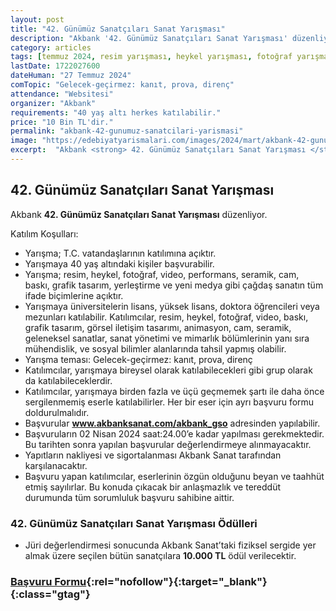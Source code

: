 ```yaml
---
layout: post
title: "42. Günümüz Sanatçıları Sanat Yarışması"
description: "Akbank '42. Günümüz Sanatçıları Sanat Yarışması' düzenliyor."
category: articles
tags: [temmuz 2024, resim yarışması, heykel yarışması, fotoğraf yarışması, genel]
lastDate: 1722027600
dateHuman: "27 Temmuz 2024"
comTopic: "Gelecek-geçirmez: kanıt, prova, direnç"
attendance: "Websitesi"
organizer: "Akbank"
requirements: "40 yaş altı herkes katılabilir."
price: "10 Bin TL'dir."
permalink: "akbank-42-gunumuz-sanatcilari-yarismasi"
image: "https://edebiyatyarismalari.com/images/2024/mart/akbank-42-gunumuz-sanatcilari-yarismasi.jpg"
excerpt:  "Akbank <strong> 42. Günümüz Sanatçıları Sanat Yarışması </strong> düzenliyor."
---
```


## 42. Günümüz Sanatçıları Sanat Yarışması
Akbank **42. Günümüz Sanatçıları Sanat Yarışması** düzenliyor.  

Katılım Koşulları:
- Yarışma; T.C. vatandaşlarının katılımına açıktır.
- Yarışmaya 40 yaş altındaki kişiler başvurabilir.
- Yarışma; resim, heykel, fotoğraf, video, performans, seramik, cam, baskı, grafik tasarım, yerleştirme ve yeni medya gibi çağdaş sanatın tüm ifade biçimlerine açıktır.
- Yarışmaya üniversitelerin lisans, yüksek lisans, doktora öğrencileri veya mezunları katılabilir. Katılımcılar, resim, heykel, fotoğraf, video, baskı, grafik tasarım, görsel iletişim tasarımı, animasyon, cam, seramik, geleneksel sanatlar, sanat yönetimi ve mimarlık bölümlerinin yanı sıra mühendislik, ve sosyal bilimler alanlarında tahsil yapmış olabilir.
- Yarışma teması: Gelecek-geçirmez: kanıt, prova, direnç
- Katılımcılar, yarışmaya bireysel olarak katılabilecekleri gibi grup olarak da katılabileceklerdir.
- Katılımcılar, yarışmaya birden fazla ve üçü geçmemek şartı ile daha önce sergilenmemiş eserle katılabilirler. Her bir eser için ayrı başvuru formu doldurulmalıdır.
- Başvurular **www.akbanksanat.com/akbank_gso** adresinden yapılabilir.
- Başvuruların 02 Nisan 2024 saat:24.00’e kadar yapılması gerekmektedir. Bu tarihten sonra yapılan başvurular değerlendirmeye alınmayacaktır.
- Yapıtların nakliyesi ve sigortalanması Akbank Sanat tarafından karşılanacaktır.
- Başvuru yapan katılımcılar, eserlerinin özgün olduğunu beyan ve taahhüt etmiş sayılırlar. Bu konuda çıkacak bir anlaşmazlık ve tereddüt durumunda tüm sorumluluk başvuru sahibine aittir.


### 42. Günümüz Sanatçıları Sanat Yarışması Ödülleri
- Jüri değerlendirmesi sonucunda Akbank Sanat’taki fiziksel sergide yer almak üzere seçilen bütün sanatçılara **10.000 TL** ödül verilecektir.


### [Başvuru Formu](https://www.akbanksanat.com/akbank_gso/?ref=edebiyatyarismalari.com){:rel="nofollow"}{:target="_blank"}{:class="gtag"}